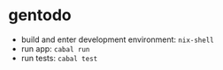 # gentodo

- build and enter development environment: `nix-shell`
- run app: `cabal run`
- run tests: `cabal test`
